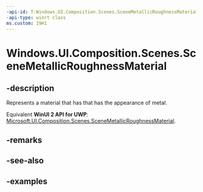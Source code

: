 ```yaml
---
-api-id: T:Windows.UI.Composition.Scenes.SceneMetallicRoughnessMaterial
-api-type: winrt class
ms.custom: 19H1
---
```


<!-- Class syntax.
public class SceneMetallicRoughnessMaterial : ScenePbrMaterial, ScenePbrMaterial
-->

# Windows.UI.Composition.Scenes.SceneMetallicRoughnessMaterial

## -description

Represents a material that has that has the appearance of metal.

Equivalent **WinUI 2 API for UWP**: [Microsoft.UI.Composition.Scenes.SceneMetallicRoughnessMaterial](/windows/winui/api/microsoft.ui.composition.scenes.scenemetallicroughnessmaterial).

## -remarks

## -see-also

## -examples

